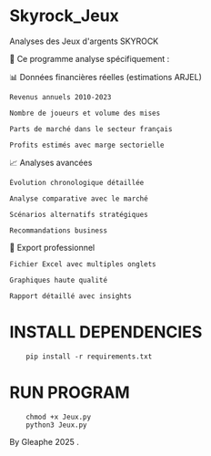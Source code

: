 # Skyrock_Jeux
Analyses des Jeux d'argents SKYROCK

🎯 Ce programme analyse spécifiquement :

📊 Données financières réelles (estimations ARJEL)

    Revenus annuels 2010-2023

    Nombre de joueurs et volume des mises

    Parts de marché dans le secteur français

    Profits estimés avec marge sectorielle

📈 Analyses avancées

    Évolution chronologique détaillée

    Analyse comparative avec le marché

    Scénarios alternatifs stratégiques

    Recommandations business

💾 Export professionnel

    Fichier Excel avec multiples onglets

    Graphiques haute qualité

    Rapport détaillé avec insights

# INSTALL DEPENDENCIES 

        pip install -r requirements.txt

# RUN PROGRAM

        chmod +x Jeux.py
        python3 Jeux.py

By Gleaphe 2025 .
